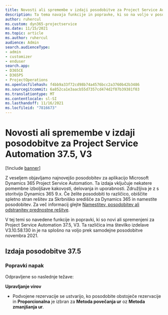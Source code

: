 ```yaml
---
title: Novosti ali spremembe v izdaji posodobitve za Project Service Automation 37.5, V3
description: Ta tema navaja funkcije in popravke, ki so na voljo v posodobitvi Microsoft Dynamics 365 Project Service Automation, izdaja 37.5, V3.
author: ruhercul
ms.custom: dyn365-projectservice
ms.date: 11/15/2021
ms.topic: article
ms.author: ruhercul
audience: Admin
search.audienceType:
- admin
- customizer
- enduser
search.app:
- D365CE
- D365PS
- ProjectOperations
ms.openlocfilehash: f4bb9a33f72cd98b74a4576bcc2a3760b42b3486
ms.sourcegitcommit: 6a852ca1e3aacb55d7357cd474d2f07b39381f03
ms.translationtype: MT
ms.contentlocale: sl-SI
ms.lasthandoff: 11/16/2021
ms.locfileid: "7816673"
---
```

# <a name="whats-new-or-changed-in-project-service-automation-update-release-375-v3"></a>Novosti ali spremembe v izdaji posodobitve za Project Service Automation 37.5, V3

[!include [banner](../includes/psa-now-project-operations.md)]

Z veseljem objavljamo najnovejšo posodobitev za aplikacijo Microsoft Dynamics 365 Project Service Automation. Ta izdaja vključuje nekatere pomembne izboljšave kakovosti, delovanja in uporabnosti. Združljiva je z s storitvijo Dynamics 365 9.x. Če želite posodobiti to različico, obiščite spletno stran rešitev za Skrbniško središče za Dynamics 365 in namestite posodobitev. Za več informacij glejte [Namestitev, posodobitev ali odstranitev prednostne rešitve](/power-platform/admin/install-remove-preferred-solution).

V tej temi so navedene funkcije in popravki, ki so novi ali spremenjeni za Project Service Automation 37.5, V3. Ta različica ima številko izdelave V3.10.58.130 in je na splošno na voljo prek samodejne posodobitve novembra 2021.

## <a name="update-release-375"></a>Izdaja posodobitve 37.5

### <a name="bug-fixes"></a>Popravki napak

Odpravljene so naslednje težave:

**Upravljanje virov**
- Podvojene rezervacije se ustvarijo, ko posodobite obstoječe rezervacije in **Proporcionalna** je izbran za **Metoda povečanja ur** oz **Metoda zmanjšanja ur**.

